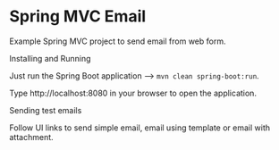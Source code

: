 # Spring MVC Email

Example Spring MVC project to send email from web form.

Installing and Running

Just run the Spring Boot application --> `mvn clean spring-boot:run`.

Type http://localhost:8080 in your browser to open the application.

Sending test emails

Follow UI links to send simple email, email using template or email with attachment.